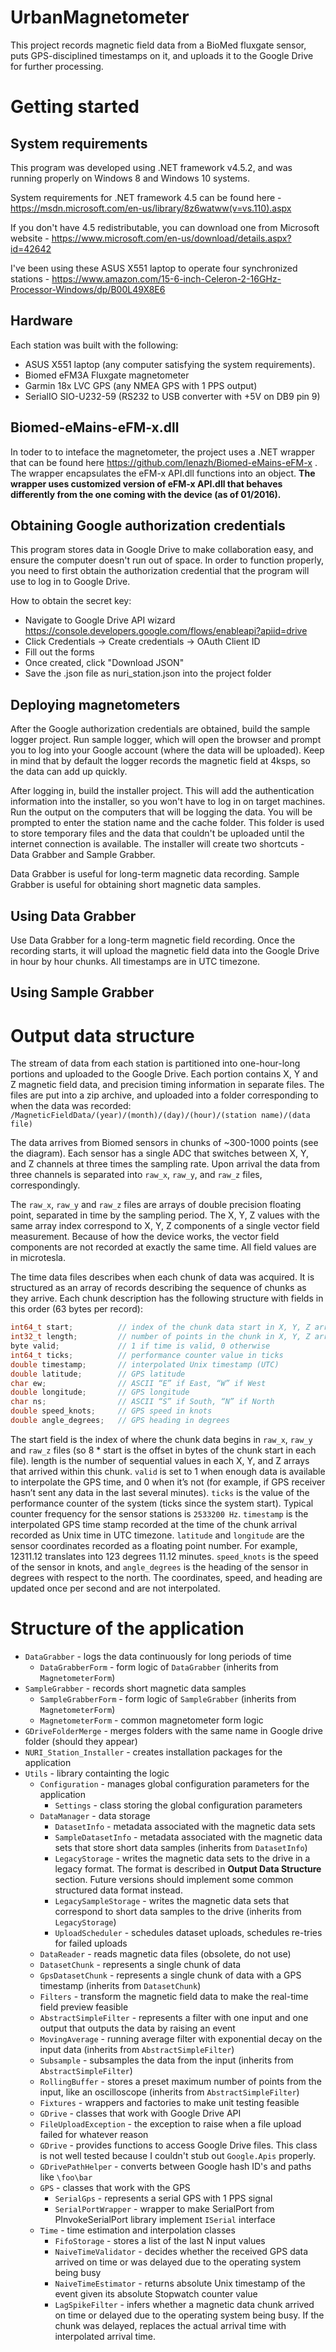 # UrbanMagnetometer
This project records magnetic field data from a BioMed fluxgate sensor, puts GPS-disciplined timestamps on it,
and uploads it to the Google Drive for further processing.

# Getting started

## System requirements

This program was developed using .NET framework v4.5.2, and was running properly on Windows 8 and Windows 10 systems.

System requirements for .NET framework 4.5 can be found here - https://msdn.microsoft.com/en-us/library/8z6watww(v=vs.110).aspx

If you don't have 4.5 redistributable, you can download one from Microsoft website - https://www.microsoft.com/en-us/download/details.aspx?id=42642

I've been using these ASUS X551 laptop to operate four synchronized stations - https://www.amazon.com/15-6-inch-Celeron-2-16GHz-Processor-Windows/dp/B00L49X8E6

## Hardware
Each station was built with the following:

  * ASUS X551 laptop (any computer satisfying the system requirements).
  * Biomed eFM3A Fluxgate magnetometer
  * Garmin 18x LVC GPS (any NMEA GPS with 1 PPS output)
  * SerialIO SIO-U232-59 (RS232 to USB converter with +5V on DB9 pin 9)

## Biomed-eMains-eFM-x.dll
In toder to to inteface the magnetometer, the project uses a .NET wrapper that can be found here https://github.com/lenazh/Biomed-eMains-eFM-x . The wrapper encapsulates the eFM-x API.dll functions into an object. **The wrapper uses customized version of eFM-x API.dll that behaves differently from the one coming with the device (as of 01/2016).**

## Obtaining Google authorization credentials
This program stores data in Google Drive to make collaboration easy, and ensure the computer doesn't run out of space. In order to function properly, you need to first obtain the authorization credential that the program will use to log in to Google Drive.

How to obtain the secret key:

  - Navigate to Google Drive API wizard https://console.developers.google.com/flows/enableapi?apiid=drive
  - Click Credentials -> Create credentials -> OAuth Client ID
  - Fill out the forms
  - Once created, click "Download JSON"
  - Save the .json file as nuri_station.json into the project folder

## Deploying magnetometers

After the Google authorization credentials are obtained, build the sample logger project. Run sample logger, which will open the browser and prompt you to log into your Google account (where the data will be uploaded). Keep in  mind that by default the logger records the magnetic field at 4ksps, so the data can add up quickly.

After logging in, build the installer project. This will add the authentication information into the installer, so you won't have to log in on target machines. Run the output on the computers that will be logging the data. You will be prompted to enter the station name and the cache folder. This folder is used to store temporary files and the data that couldn't be uploaded until the internet connection is available. The installer will create two shortcuts - Data Grabber and Sample Grabber.

Data Grabber is useful for long-term magnetic data recording. Sample Grabber is useful for obtaining short magnetic data samples.

## Using Data Grabber
Use Data Grabber for a long-term magnetic field recording. Once the recording starts, it will upload the magnetic field data into the Google Drive in hour by hour chunks. All timestamps are in UTC timezone.

## Using Sample Grabber

# Output data structure
The stream of data from each station is partitioned into one-hour-long portions and uploaded to the Google Drive. Each portion contains X, Y and Z magnetic field data, and precision timing information in separate files. The files are put into a zip archive, and uploaded into a folder corresponding to when the data was recorded: 
``/MagneticFieldData/(year)/(month)/(day)/(hour)/(station name)/(data file)``

The data arrives from Biomed sensors in chunks of ~300-1000 points (see the diagram). Each sensor has a single ADC that switches between X, Y, and Z channels at three times the sampling rate. Upon arrival the data from three channels is separated into ``raw_x``, ``raw_y``, and ``raw_z`` files, correspondingly.

The ``raw_x``, ``raw_y`` and ``raw_z`` files are arrays of double precision floating point, separated in time by the sampling period. The X, Y, Z values with the same array index correspond to X, Y, Z components of a single vector field measurement. Because of how the device works, the vector field components are not recorded at exactly the same time. All field values are in microtesla.

The time data files describes when each chunk of data was acquired. It is structured as an array of records describing the sequence of chunks as they arrive. Each chunk description has the following structure with fields in this order (63 bytes per record):

```c
int64_t start;          // index of the chunk data start in X, Y, Z arrays
int32_t length;         // number of points in the chunk in X, Y, Z arrays
byte valid;             // 1 if time is valid, 0 otherwise
int64_t ticks;          // performance counter value in ticks
double timestamp;       // interpolated Unix timestamp (UTC)
double latitude;        // GPS latitude
char ew;                // ASCII “E” if East, “W” if West
double longitude;       // GPS longitude
char ns;                // ASCII “S” if South, “N” if North
double speed_knots;     // GPS speed in knots
double angle_degrees;   // GPS heading in degrees
```

The start field is the index of where the chunk data begins in ``raw_x``, ``raw_y`` and ``raw_z`` files (so 8 * start is the offset in bytes of the chunk start in each file). length is the number of sequential values in each X, Y, and Z arrays that arrived within this chunk. ``valid`` is set to 1 when enough data is available to interpolate the GPS time, and 0 when it’s not (for example, if GPS receiver hasn’t sent any data in the last several minutes). ``ticks`` is the value of the performance counter of the system (ticks since the system start). Typical counter frequency for the sensor stations is ``2533200 Hz``. ``timestamp`` is the interpolated GPS time stamp recorded at the time of the chunk arrival recorded as Unix time in UTC timezone. ``latitude`` and ``longitude`` are the sensor coordinates recorded as a floating point number. For example, 12311.12 translates into 123 degrees 11.12 minutes. ``speed_knots`` is the speed of the sensor in knots, and ``angle_degrees`` is the heading of the sensor in degrees with respect to the north. The coordinates, speed, and heading are updated once per second and are not interpolated. 


# Structure of the application

  * ``DataGrabber`` - logs the data continuously for long periods of time
    * ``DataGrabberForm`` - form logic of ``DataGrabber`` (inherits from ``MagnetometerForm``)
  * ``SampleGrabber`` - records short magnetic data samples
    * ``SampleGrabberForm`` - form logic of ``SampleGrabber`` (inherits from ``MagnetometerForm``)
    * ``MagnetometerForm`` - common magnetometer form logic
  * ``GDriveFolderMerge`` - merges folders with the same name in Google drive folder (should they appear)
  * ``NURI_Station_Installer`` - creates installation packages for the application
  * ``Utils`` - library containting the logic
    * ``Configuration`` - manages global configuration parameters for the application  
      * ``Settings`` - class storing the global configuration parameters
    * ``DataManager`` - data storage
      * ``DatasetInfo`` - metadata associated with the magnetic data sets
      * ``SampleDatasetInfo`` - metadata associated with the magnetic data sets that store short data samples (inherits from ``DatasetInfo``)
      * ``LegacyStorage`` - writes the magnetic data sets to the drive in a legacy format. The format is described in **Output Data Structure** section. Future versions should implement some common structured data format instead.
      * ``LegacySampleStorage`` - writes the magnetic data sets that correspond to short data samples to the drive (inherits from ``LegacyStorage``)
      * ``UploadScheduler`` - schedules dataset uploads, schedules re-tries for failed uploads
    *  ``DataReader`` - reads magnetic data files  (obsolete, do not use)
      * ``DatasetChunk`` - represents a single chunk of data  
      * ``GpsDatasetChunk`` - represents a single chunk of data with a GPS timestamp (inherits from ``DatasetChunk``)
    *  ``Filters`` - transform the magnetic field data to make the real-time field preview feasible
      * ``AbstractSimpleFilter`` - represents a filter with one input and one output that outputs the data by raising an event
      * ``MovingAverage`` - running average filter with exponential decay on the input data (inherits from ``AbstractSimpleFilter``)
      * ``Subsample`` - subsamples the data from the input  (inherits from ``AbstractSimpleFilter``)
      * ``RollingBuffer`` - stores a preset maximum number of points from the input, like an oscilloscope (inherits from ``AbstractSimpleFilter``)
    *  ``Fixtures`` - wrappers and factories to make unit testing feasible
    *  ``GDrive`` - classes that work with Google Drive API
      * ``FileUploadException`` - the exception to raise when a file upload failed for whatever reason
      * ``GDrive`` - provides functions to access Google Drive files. This class is not well tested because I couldn't stub out ``Google.Apis`` properly.
      * ``GDrivePathHelper`` - converts between Google hash ID's and paths like ``\foo\bar``
    * ``GPS`` - classes that work with the GPS
      * ``SerialGps`` - represents a serial GPS with 1 PPS signal
      * ``SerialPortWrapper`` - wrapper to make SerialPort from PInvokeSerialPort library implement ``ISerial`` interface
    * ``Time`` - time estimation and interpolation classes
      * ``FifoStorage`` - stores a list of the last N input values
      * ``NaiveTimeValidator`` - decides whether the received GPS data arrived on time or was delayed due to the operating system being busy
      * ``NaiveTimeEstimator`` - returns absolute Unix timestamp of the event given its absolute Stopwatch counter value
      * ``LagSpikeFilter`` - infers whether a magnetic data chunk arrived on time or delayed due to the operating system being busy. If the chunk was delayed, replaces the actual arrival time with interpolated arrival time.
